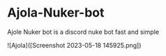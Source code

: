 # Ajola-Nuker-bot

Ajole Nuker bot is a discord nuke bot fast and simple

![Ajola]([Screenshot 2023-05-18 145925.png])

